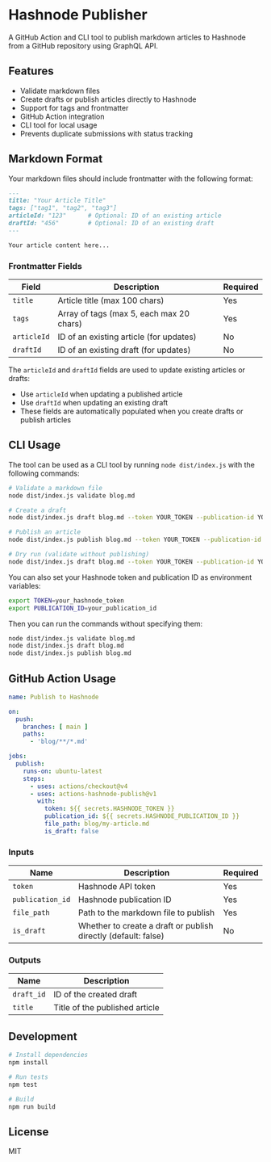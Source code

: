 # Hashnode Publisher

A GitHub Action and CLI tool to publish markdown articles to Hashnode from a GitHub repository using GraphQL API.

## Features

- Validate markdown files
- Create drafts or publish articles directly to Hashnode
- Support for tags and frontmatter
- GitHub Action integration
- CLI tool for local usage
- Prevents duplicate submissions with status tracking

## Markdown Format

Your markdown files should include frontmatter with the following format:

```markdown
---
title: "Your Article Title"
tags: ["tag1", "tag2", "tag3"]
articleId: "123"      # Optional: ID of an existing article
draftId: "456"        # Optional: ID of an existing draft
---

Your article content here...
```

### Frontmatter Fields

| Field | Description | Required |
|-------|-------------|----------|
| `title` | Article title (max 100 chars) | Yes |
| `tags` | Array of tags (max 5, each max 20 chars) | Yes |
| `articleId` | ID of an existing article (for updates) | No |
| `draftId` | ID of an existing draft (for updates) | No |

The `articleId` and `draftId` fields are used to update existing articles or drafts:

- Use `articleId` when updating a published article
- Use `draftId` when updating an existing draft
- These fields are automatically populated when you create drafts or publish articles

## CLI Usage

The tool can be used as a CLI tool by running `node dist/index.js` with the following commands:

```bash
# Validate a markdown file
node dist/index.js validate blog.md

# Create a draft
node dist/index.js draft blog.md --token YOUR_TOKEN --publication-id YOUR_PUB_ID

# Publish an article
node dist/index.js publish blog.md --token YOUR_TOKEN --publication-id YOUR_PUB_ID

# Dry run (validate without publishing)
node dist/index.js draft blog.md --token YOUR_TOKEN --publication-id YOUR_PUB_ID --dry-run
```

You can also set your Hashnode token and publication ID as environment variables:

```bash
export TOKEN=your_hashnode_token
export PUBLICATION_ID=your_publication_id
```

Then you can run the commands without specifying them:

```bash
node dist/index.js validate blog.md
node dist/index.js draft blog.md
node dist/index.js publish blog.md
```

## GitHub Action Usage

```yaml
name: Publish to Hashnode

on:
  push:
    branches: [ main ]
    paths:
      - 'blog/**/*.md'

jobs:
  publish:
    runs-on: ubuntu-latest
    steps:
      - uses: actions/checkout@v4
      - uses: actions-hashnode-publish@v1
        with:
          token: ${{ secrets.HASHNODE_TOKEN }}
          publication_id: ${{ secrets.HASHNODE_PUBLICATION_ID }}
          file_path: blog/my-article.md
          is_draft: false
```

### Inputs

| Name | Description | Required |
|------|-------------|----------|
| `token` | Hashnode API token | Yes |
| `publication_id` | Hashnode publication ID | Yes |
| `file_path` | Path to the markdown file to publish | Yes |
| `is_draft` | Whether to create a draft or publish directly (default: false) | No |

### Outputs

| Name | Description |
|------|-------------|
| `draft_id` | ID of the created draft |
| `title` | Title of the published article |

## Development

```bash
# Install dependencies
npm install

# Run tests
npm test

# Build
npm run build
```

## License

MIT
